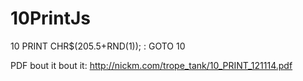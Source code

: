 # 10PrintJs
10 PRINT CHR$(205.5+RND(1)); : GOTO 10

PDF bout it bout it: http://nickm.com/trope_tank/10_PRINT_121114.pdf
